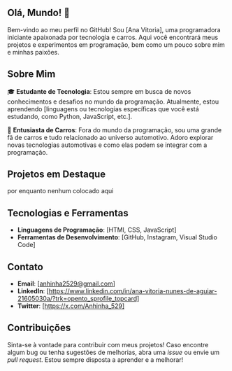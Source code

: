 ## Olá, Mundo! 🚀

Bem-vindo ao meu perfil no GitHub! Sou [Ana Vitoria], uma programadora iniciante apaixonada por tecnologia e carros. Aqui você encontrará meus projetos e experimentos em programação, bem como um pouco sobre mim e minhas paixões. 

## Sobre Mim

🎓 **Estudante de Tecnologia**: Estou sempre em busca de novos conhecimentos e desafios no mundo da programação. Atualmente, estou aprendendo [linguagens ou tecnologias específicas que você está estudando, como Python, JavaScript, etc.].

🚗 **Entusiasta de Carros**: Fora do mundo da programação, sou uma grande fã de carros e tudo relacionado ao universo automotivo. Adoro explorar novas tecnologias automotivas e como elas podem se integrar com a programação.

## Projetos em Destaque

por enquanto nenhum colocado aqui

## Tecnologias e Ferramentas

- **Linguagens de Programação**: [HTMl, CSS, JavaScript]
- **Ferramentas de Desenvolvimento**: [GitHub, Instagram, Visual Studio Code]

## Contato

- **Email**: [anhinha2529@gmail.com]
- **LinkedIn**: [https://www.linkedin.com/in/ana-vitoria-nunes-de-aguiar-21605030a/?trk=opento_sprofile_topcard]
- **Twitter**: [https://x.com/Anhinha_529]

## Contribuições

Sinta-se à vontade para contribuir com meus projetos! Caso encontre algum bug ou tenha sugestões de melhorias, abra uma *issue* ou envie um *pull request*. Estou sempre disposta a aprender e a melhorar!

